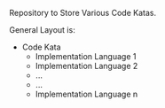 Repository to Store Various Code Katas.

General Layout is:
  - Code Kata
      - Implementation Language 1
      - Implementation Language 2
      - ...
      - ...
      - Implementation Language n
